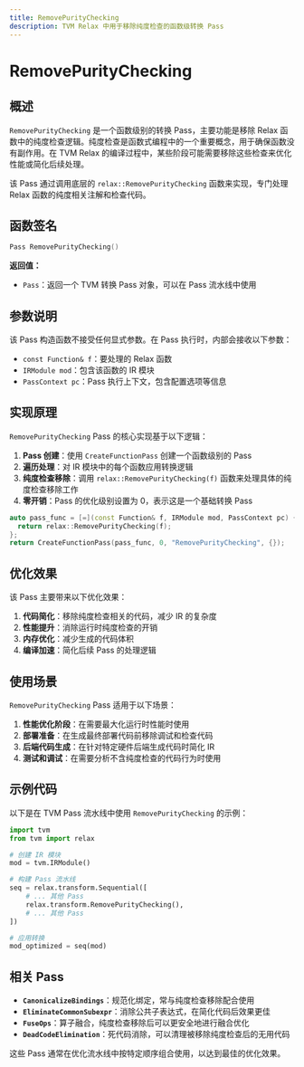 ```yaml
---
title: RemovePurityChecking
description: TVM Relax 中用于移除纯度检查的函数级转换 Pass
---
```


# RemovePurityChecking

## 概述

`RemovePurityChecking` 是一个函数级别的转换 Pass，主要功能是移除 Relax 函数中的纯度检查逻辑。纯度检查是函数式编程中的一个重要概念，用于确保函数没有副作用。在 TVM Relax 的编译过程中，某些阶段可能需要移除这些检查来优化性能或简化后续处理。

该 Pass 通过调用底层的 `relax::RemovePurityChecking` 函数来实现，专门处理 Relax 函数的纯度相关注解和检查代码。

## 函数签名

```cpp
Pass RemovePurityChecking()
```

**返回值：**
- `Pass`：返回一个 TVM 转换 Pass 对象，可以在 Pass 流水线中使用

## 参数说明

该 Pass 构造函数不接受任何显式参数。在 Pass 执行时，内部会接收以下参数：

- `const Function& f`：要处理的 Relax 函数
- `IRModule mod`：包含该函数的 IR 模块
- `PassContext pc`：Pass 执行上下文，包含配置选项等信息

## 实现原理

`RemovePurityChecking` Pass 的核心实现基于以下逻辑：

1. **Pass 创建**：使用 `CreateFunctionPass` 创建一个函数级别的 Pass
2. **遍历处理**：对 IR 模块中的每个函数应用转换逻辑
3. **纯度检查移除**：调用 `relax::RemovePurityChecking(f)` 函数来处理具体的纯度检查移除工作
4. **零开销**：Pass 的优化级别设置为 0，表示这是一个基础转换 Pass

```cpp
auto pass_func = [=](const Function& f, IRModule mod, PassContext pc) {
  return relax::RemovePurityChecking(f);
};
return CreateFunctionPass(pass_func, 0, "RemovePurityChecking", {});
```

## 优化效果

该 Pass 主要带来以下优化效果：

1. **代码简化**：移除纯度检查相关的代码，减少 IR 的复杂度
2. **性能提升**：消除运行时纯度检查的开销
3. **内存优化**：减少生成的代码体积
4. **编译加速**：简化后续 Pass 的处理逻辑

## 使用场景

`RemovePurityChecking` Pass 适用于以下场景：

1. **性能优化阶段**：在需要最大化运行时性能时使用
2. **部署准备**：在生成最终部署代码前移除调试和检查代码
3. **后端代码生成**：在针对特定硬件后端生成代码时简化 IR
4. **测试和调试**：在需要分析不含纯度检查的代码行为时使用

## 示例代码

以下是在 TVM Pass 流水线中使用 `RemovePurityChecking` 的示例：

```python
import tvm
from tvm import relax

# 创建 IR 模块
mod = tvm.IRModule()

# 构建 Pass 流水线
seq = relax.transform.Sequential([
    # ... 其他 Pass
    relax.transform.RemovePurityChecking(),
    # ... 其他 Pass
])

# 应用转换
mod_optimized = seq(mod)
```

## 相关 Pass

- **`CanonicalizeBindings`**：规范化绑定，常与纯度检查移除配合使用
- **`EliminateCommonSubexpr`**：消除公共子表达式，在简化代码后效果更佳
- **`FuseOps`**：算子融合，纯度检查移除后可以更安全地进行融合优化
- **`DeadCodeElimination`**：死代码消除，可以清理被移除纯度检查后的无用代码

这些 Pass 通常在优化流水线中按特定顺序组合使用，以达到最佳的优化效果。